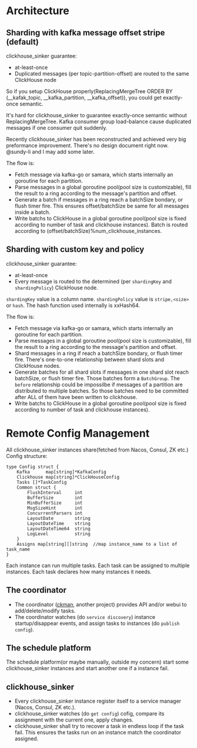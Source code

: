 # Architecture

## Sharding with kafka message offset stripe (default)

clickhouse_sinker guarantee:

- at-least-once
- Duplicated messages (per topic-partition-offset) are routed to the same ClickHouse node

So if you setup ClickHouse properly(ReplacingMergeTree ORDER BY (__kafak_topic, __kafka_partition, __kafka_offset)), you could get exactly-once semantic.

It's hard for clickhouse_sinker to guarantee exactly-once semantic without ReplacingMergeTree. Kafka consumer group load-balance cause duplicated messages if one consumer quit suddenly.

Recently clickhouse_sinker has been reconstructed and achieved very big preformance improvement. There's no design document right now. @sundy-li and I may add some later.

The flow is:

- Fetch message via kafka-go or samara, which starts internally an goroutine for each partition.
- Parse messages in a global goroutine pool(pool size is customizable), fill the result to a ring according to the message's partition and offset.
- Generate a batch if messages in a ring reach a batchSize bondary, or flush timer fire. This ensures offset/batchSize be same for all messages inside a batch.
- Write batchs to ClickHouse in a global goroutine pool(pool size is fixed according to number of task and clickhouse instances). Batch is routed according to (offset/batchSize)%num_clickhouse_instances.

## Sharding with custom key and policy

clickhouse_sinker guarantee:

- at-least-once
- Every message is routed to the determined (per `shardingKey` and `shardingPolicy`) ClickHouse node.

`shardingKey` value is a column name. `shardingPolicy` value is `stripe,<size>` or `hash`.
The hash function used internally is xxHash64.

The flow is:

- Fetch message via kafka-go or samara, which starts internally an goroutine for each partition.
- Parse messages in a global goroutine pool(pool size is customizable), fill the result to a ring according to the message's partition and offset.
- Shard messages in a ring if reach a batchSize bondary, or flush timer fire. There's one-to-one relationship between shard slots and ClickHouse nodes.
- Generate batches for all shard slots if messages in one shard slot reach batchSize, or flush timer fire. Those batches form a `BatchGroup`. The `before` relationship could be impossilbe if messages of a partition are distributed to multiple batches. So those batches need to be committed after ALL of them have been written to clickhouse.
- Write batchs to ClickHouse in a global goroutine pool(pool size is fixed according to number of task and clickhouse instances).


# Remote Config Management

All clickhouse_sinker instances share(fetched from Nacos, Consul, ZK etc.) Config structure:

```
type Config struct {
	Kafka      map[string]*KafkaConfig
	Clickhouse map[string]*ClickHouseConfig
	Tasks []*TaskConfig
	Common struct {
		FlushInterval     int
		BufferSize        int
		MinBufferSize     int
		MsgSizeHint       int
		ConcurrentParsers int
		LayoutDate        string
		LayoutDateTime    string
		LayoutDateTime64  string
		LogLevel          string
	}
    Assigns map[string][]string  //map instance_name to a list of task_name
}
```

Each instance can run multiple tasks.
Each task can be assigned to multiple instances. Each task declares how many instances it needs.

## The coordinator

- The coordinator ([ckman](https://github.com/housepower/ckman), another project) provides API and/or webui to add/delete/modify tasks. 
- The coordinator watches (do `service discovery`) instance startup/disappear events, and assign tasks to instances (do `publish config`).

## The schedule platform
The schedule platform(or maybe manually, outside my concern) start some clickhouse_sinker instances and start another one if a instance fail.

## clickhouse_sinker

- Every clickhouse_sinker instance register itself to a service manager (Nacos, Consul, ZK etc.).
- clickhouse_sinker watches (do `get config`) cofig, compare its assignment with the current one, apply changes.
- clickhouse_sinker shall try to recover a task in endless loop if the task fail. This ensures the tasks run on an instance match the coordinator assigned.